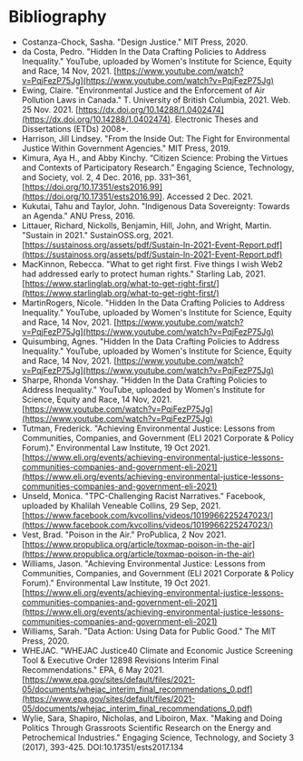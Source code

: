 # Bibliography

* Costanza-Chock, Sasha. "Design Justice." MIT Press, 2020.
* da Costa, Pedro. "Hidden In the Data Crafting Policies to Address Inequality." YouTube, uploaded by Women's Institute for Science, Equity and Race, 14 Nov, 2021. [https://www.youtube.com/watch?v=PqjFezP75Jg](https://www.youtube.com/watch?v=PqjFezP75Jg)
* Ewing, Claire. "Environmental Justice and the Enforcement of Air Pollution Laws in Canada." T. University of British Columbia, 2021. Web. 25 Nov. 2021. [https://dx.doi.org/10.14288/1.0402474](https://dx.doi.org/10.14288/1.0402474). Electronic Theses and Dissertations (ETDs) 2008+.
* Harrison, Jill Lindsey. "From the Inside Out: The Fight for Environmental Justice Within Government Agencies." MIT Press, 2019.
* Kimura, Aya H., and Abby Kinchy. “Citizen Science: Probing the Virtues and Contexts of Participatory Research.” Engaging Science, Technology, and Society, vol. 2, 4 Dec. 2016, pp. 331–361, [https://doi.org/10.17351/ests2016.99](https://doi.org/10.17351/ests2016.99). Accessed 2 Dec. 2021.
* Kukutai, Tahu and Taylor, John. "Indigenous Data Sovereignty: Towards an Agenda." ANU Press, 2016.
* Littauer, Richard, Nickolls, Benjamin, Hill, John, and Wright, Martin. "Sustain in 2021." SustainOSS.org, 2021. [https://sustainoss.org/assets/pdf/Sustain-In-2021-Event-Report.pdf](https://sustainoss.org/assets/pdf/Sustain-In-2021-Event-Report.pdf)
* MacKinnon, Rebecca. "What to get right first. Five things I wish Web2 had addressed early to protect human rights." Starling Lab, 2021. [https://www.starlinglab.org/what-to-get-right-first/](https://www.starlinglab.org/what-to-get-right-first/)
* MartinRogers, Nicole. "Hidden In the Data Crafting Policies to Address Inequality." YouTube, uploaded by Women's Institute for Science, Equity and Race, 14 Nov, 2021. [https://www.youtube.com/watch?v=PqjFezP75Jg](https://www.youtube.com/watch?v=PqjFezP75Jg)
* Quisumbing, Agnes. "Hidden In the Data Crafting Policies to Address Inequality." YouTube, uploaded by Women's Institute for Science, Equity and Race, 14 Nov, 2021. [https://www.youtube.com/watch?v=PqjFezP75Jg](https://www.youtube.com/watch?v=PqjFezP75Jg)
* Sharpe, Rhonda Vonshay. "Hidden In the Data Crafting Policies to Address Inequality." YouTube, uploaded by Women's Institute for Science, Equity and Race, 14 Nov, 2021. [https://www.youtube.com/watch?v=PqjFezP75Jg](https://www.youtube.com/watch?v=PqjFezP75Jg)
* Tutman, Frederick. "Achieving Environmental Justice: Lessons from Communities, Companies, and Government (ELI 2021 Corporate & Policy Forum)." Environmental Law Institute, 19 Oct 2021. [https://www.eli.org/events/achieving-environmental-justice-lessons-communities-companies-and-government-eli-2021](https://www.eli.org/events/achieving-environmental-justice-lessons-communities-companies-and-government-eli-2021)
* Unseld, Monica. "TPC-Challenging Racist Narratives." Facebook, uploaded by Khalilah Veneable Collins, 29 Sep, 2021. [https://www.facebook.com/kvcollins/videos/1019966225247023/](https://www.facebook.com/kvcollins/videos/1019966225247023/)
* Vest, Brad. "Poison in the Air." ProPublica, 2 Nov 2021. [https://www.propublica.org/article/toxmap-poison-in-the-air](https://www.propublica.org/article/toxmap-poison-in-the-air)
* Williams, Jason. "Achieving Environmental Justice: Lessons from Communities, Companies, and Government (ELI 2021 Corporate & Policy Forum)." Environmental Law Institute, 19 Oct 2021. [https://www.eli.org/events/achieving-environmental-justice-lessons-communities-companies-and-government-eli-2021](https://www.eli.org/events/achieving-environmental-justice-lessons-communities-companies-and-government-eli-2021)
* Williams, Sarah. "Data Action: Using Data for Public Good." The MIT Press, 2020.
* WHEJAC. "WHEJAC Justice40 Climate and Economic Justice Screening Tool & Executive Order 12898 Revisions Interim Final Recommendations." EPA, 6 May 2021. [https://www.epa.gov/sites/default/files/2021-05/documents/whejac_interim_final_recommendations_0.pdf](https://www.epa.gov/sites/default/files/2021-05/documents/whejac_interim_final_recommendations_0.pdf)
* Wylie, Sara, Shapiro, Nicholas, and Liboiron, Max. "Making and Doing Politics Through Grassroots Scientific Research on the Energy and Petrochemical Industries." Engaging Science, Technology, and Society 3 (2017), 393-425. DOI:10.17351/ests2017.134
